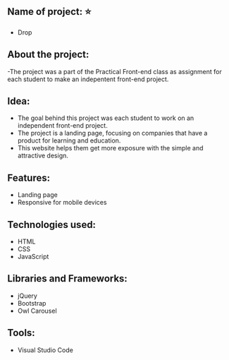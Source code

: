Name of project: ⭐
-----------------
- Drop

About the project:
------------------
-The project was a part of the Practical Front-end class as assignment for each student to make an indepentent front-end project. 

Idea:
------
- The goal behind this project was each student to work on an independent front-end project.
- The project is a landing page, focusing on companies that have a product for learning and education.
- This website helps them get more exposure with the simple and attractive design.

Features:
---------
- Landing page
- Responsive for mobile devices

Technologies used:
-------------------
- HTML
- CSS
- JavaScript

Libraries and Frameworks:
-------------------------
- jQuery
- Bootstrap
- Owl Carousel

Tools:
-------
- Visual Studio Code
